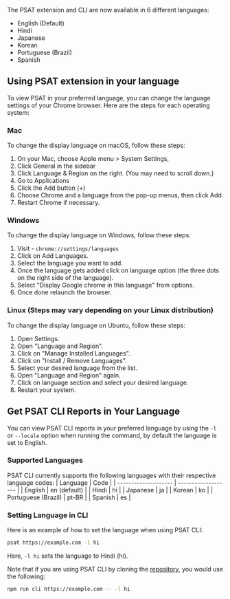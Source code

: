 The PSAT extension and CLI are now available in 6 different languages:
- English (Default)
- Hindi
- Japanese
- Korean
- Portuguese (Brazil)
- Spanish

## Using PSAT extension in your language
To view PSAT in your preferred language, you can change the language settings of your Chrome browser. Here are the steps for each operating system:

### Mac
To change the display language on macOS, follow these steps:

1. On your Mac, choose Apple menu  > System Settings, 
2. Click General  in the sidebar
3. Click Language & Region on the right. (You may need to scroll down.)
4. Go to Applications
5. Click the Add button (+)
6. Choose Chrome and a language from the pop-up menus, then click Add.
7. Restart Chrome if necessary.

### Windows
To change the display language on Windows, follow these steps:

1. Visit - `chrome://settings/languages`
2. Click on Add Languages.
3. Select the language you want to add.
4. Once the language gets added click on language option (the three dots on the right side of the language).
4. Select "Display Google chrome in this language" from options.
5. Once done relaunch the browser.


### Linux (Steps may vary depending on your Linux distribution)
To change the display language on Ubuntu, follow these steps:

1. Open Settings.
2. Open "Language and Region".
3. Click on "Manage Installed Languages".
4. Click on "Install / Remove Languages".
5. Select your desired language from the list.
6. Open "Language and Region" again.
7. Click on language section and select your desired language.
8. Restart your system.

## Get PSAT CLI Reports in Your Language
You can view PSAT CLI reports in your preferred language by using the `-l` or `--locale` option when running the command, by default the language is set to English.

### Supported Languages

PSAT CLI currently supports the following languages with their respective language codes:
|        Language      |       Code          |
| -------------------- | ------------------- |
| English              | en (default)        |
| Hindi                | hi                  |
| Japanese             | ja                  |
| Korean               | ko                  |
| Portuguese (Brazil)  | pt-BR               |
| Spanish              | es                  |

### Setting Language in CLI

Here is an example of how to set the language when using PSAT CLI:

```bash
psat https://example.com -l hi
```
Here, `-l hi` sets the language to Hindi (hi).

Note that if you are using PSAT CLI by cloning the [repository](https://github.com/googlechromelabs/ps-analysis-tool), you would use the following:

```bash
npm run cli https://example.com -- -l hi
```